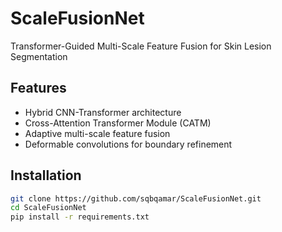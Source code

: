 # ScaleFusionNet
Transformer-Guided Multi-Scale Feature Fusion for Skin Lesion Segmentation

## Features
- Hybrid CNN-Transformer architecture
- Cross-Attention Transformer Module (CATM)
- Adaptive multi-scale feature fusion
- Deformable convolutions for boundary refinement

## Installation
```bash
git clone https://github.com/sqbqamar/ScaleFusionNet.git
cd ScaleFusionNet
pip install -r requirements.txt
